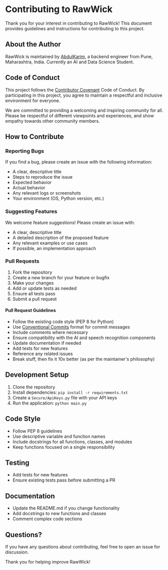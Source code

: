 # Contributing to RawWick

Thank you for your interest in contributing to RawWick! This document provides guidelines and instructions for contributing to this project.

## About the Author

RawWick is maintained by [AbdulKarim](https://github.com/abdulkarim20-ui), a backend engineer from Pune, Maharashtra, India. Currently an AI and Data Science Student.

## Code of Conduct

This project follows the [Contributor Covenant](https://www.contributor-covenant.org/) Code of Conduct. By participating in this project, you agree to maintain a respectful and inclusive environment for everyone.

We are committed to providing a welcoming and inspiring community for all. Please be respectful of different viewpoints and experiences, and show empathy towards other community members.

## How to Contribute

### Reporting Bugs

If you find a bug, please create an issue with the following information:

- A clear, descriptive title
- Steps to reproduce the issue
- Expected behavior
- Actual behavior
- Any relevant logs or screenshots
- Your environment (OS, Python version, etc.)

### Suggesting Features

We welcome feature suggestions! Please create an issue with:

- A clear, descriptive title
- A detailed description of the proposed feature
- Any relevant examples or use cases
- If possible, an implementation approach

### Pull Requests

1. Fork the repository
2. Create a new branch for your feature or bugfix
3. Make your changes
4. Add or update tests as needed
5. Ensure all tests pass
6. Submit a pull request

#### Pull Request Guidelines

- Follow the existing code style (PEP 8 for Python)
- Use [Conventional Commits](https://www.conventionalcommits.org/) format for commit messages
- Include comments where necessary
- Ensure compatibility with the AI and speech recognition components
- Update documentation if needed
- Add tests for new features
- Reference any related issues
- Break stuff, then fix it 10x better (as per the maintainer's philosophy)

## Development Setup

1. Clone the repository
2. Install dependencies: `pip install -r requirements.txt`
3. Create a `Secure/ApiKeys.py` file with your API keys
4. Run the application: `python main.py`

## Code Style

- Follow PEP 8 guidelines
- Use descriptive variable and function names
- Include docstrings for all functions, classes, and modules
- Keep functions focused on a single responsibility

## Testing

- Add tests for new features
- Ensure existing tests pass before submitting a PR

## Documentation

- Update the README.md if you change functionality
- Add docstrings to new functions and classes
- Comment complex code sections

## Questions?

If you have any questions about contributing, feel free to open an issue for discussion.

Thank you for helping improve RawWick!